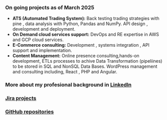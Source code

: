 ### On going projects as of March 2025
 - **ATS (Automated Trading System):** Back testing trading strategies with pine , data analysis with Python, Pandas and NumPy. API design , development and deployment.
 - **On Demand cloud services support:** DevOps and RE expertise in AWS and GCP cloud services.
 - **E-Commerce consulting:** Development , systems integration , API support and implementation. 
 - **Content Management:** Online presence consulting,hands-on development,  ETLs processes to achive Data Transformation (pipeliines) to be stored in SQL and NonSQL Data Bases.  WordPress management and consulting including, React , PHP and Angular.


### More about my profesional background in [LinkedIn](https://www.linkedin.com/in/ramon-joseph-castillo-sanchez-ba45a45/)

### [Jira projects](https://rcastillo-team.atlassian.net/jira/projects?page=1&sortKey=name&sortOrder=ASC)

### [GitHub repositories](https://github.com/rjcastillos)

